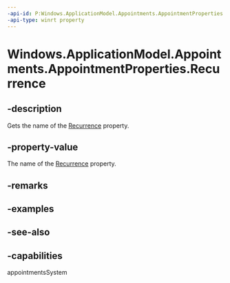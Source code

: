 ```yaml
---
-api-id: P:Windows.ApplicationModel.Appointments.AppointmentProperties.Recurrence
-api-type: winrt property
---
```


<!-- Property syntax
public string Recurrence { get; }
-->

# Windows.ApplicationModel.Appointments.AppointmentProperties.Recurrence

## -description
Gets the name of the [Recurrence](appointment_recurrence.md) property.

## -property-value
The name of the [Recurrence](appointment_recurrence.md) property.

## -remarks

## -examples

## -see-also

## -capabilities
appointmentsSystem
